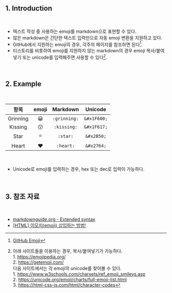 ## 1. Introduction

<br>

- 텍스트 작성 중 사용하는 emoji를 markdown으로 표현할 수 있다.
- 많은 markdown은 간단한 텍스트 입력만으로 자동 emoji 변환을 지원하고 있다.
- GitHub에서 지원하는 emoji의 경우, 각주의 페이지를 참조하면 된다[^1].
- 티스토리를 비롯하여 emoji를 지원하지 않는 markdown의 경우 emoji 복사/붙여넣기 또는 unicode를 입력해주면 사용할 수 있다[^2].

<br>

## 2. Example

<br>

|항목|emoji|Markdown|Unicode|
|:---:|:---:|:---:|:---:|
|Grinning|&#x1F600;|`:grinning:`|`&#x1F600;`|
|Kissing|&#x1F617;|`:kissing:`|`&#x1F617;`|
|Star|&#x2B50;|`:star:`|`&#x2B50;`|
|Heart|&#x2764;|`:heart:`|`&#x2764;`|

<br>

- Unicode로 emoji를 입력하는 경우, hex 또는 dec로 입력이 가능하다.

<br>

## 3. 참조 자료

<br>

- [markdownguide.org - Extended syntax](https://www.markdownguide.org/extended-syntax/#emoji "Extended syntax overview")
- [[HTML] 이모지(emoji) 삽입하는 방법!](https://23log.tistory.com/81)

[^1]: [GitHub Emoji](https://gist.github.com/rxaviers/7360908)
[^2]: 아래 사이트들을 이용하는 경우, 복사/붙여넣기가 가능하다.<br>1. https://emojipedia.org/<br>2. https://getemoji.com/<br>다음 사이트에서는 각 emoji의 unicode를 찾아볼 수 있다.<br>1. https://www.w3schools.com/charsets/ref_emoji_smileys.asp<br>2. https://unicode.org/emoji/charts/full-emoji-list.html<br>3. https://html-css-js.com/html/character-codes